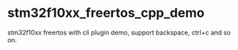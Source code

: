 stm32f10xx_freertos_cpp_demo
============================

stm32f10xx freertos with cli plugin demo, support backspace, ctrl+c and so on.

